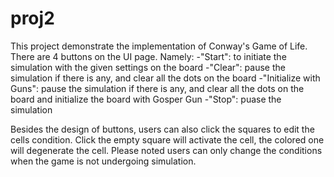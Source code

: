 proj2
=====
This project demonstrate the implementation of Conway's Game of Life. There are 4 buttons on the UI page. Namely: 
-"Start": to initiate the simulation with the given settings on the board
-"Clear": pause the simulation if there is any, and clear all the dots on the board
-"Initialize with Guns": pause the simulation if there is any, and clear all the dots on the board and initialize the board with Gosper Gun
-"Stop": puase the simulation

Besides the design of buttons, users can also click the squares to edit the cells condition. Click the empty square will activate the cell, the colored one will degenerate the cell. Please noted users can only change the conditions when the game is not undergoing simulation.